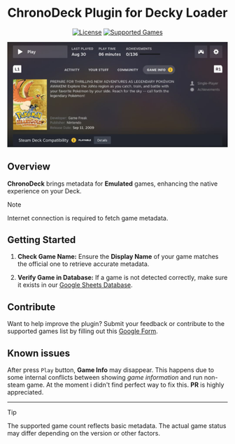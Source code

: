 <h1 align="center">ChronoDeck Plugin for Decky Loader</h1>

<div align="center">

  [![License](https://img.shields.io/badge/license-GPL--3.0--or--later-blue)](LICENSE)
  [![Supported Games](https://img.shields.io/badge/18,077_Supported_Games-blue?logo=googlesheets&logoColor=white)](https://docs.google.com/spreadsheets/d/1lF2zJN4S7Ktu8xaLgyymWm9I8kMW7ts2rR6cVj3ZmEA)

  <img src="./images/example.png" alt="Example UI" width="600"/>

</div>

## Overview

**ChronoDeck** brings metadata for **Emulated** games, enhancing the native experience on your Deck.

> [!NOTE]
> Internet connection is required to fetch game metadata.

## Getting Started

1. **Check Game Name:**
   Ensure the **Display Name** of your game matches the official one to retrieve accurate metadata.

2. **Verify Game in Database:**
   If a game is not detected correctly, make sure it exists in our [Google Sheets Database](https://docs.google.com/spreadsheets/d/1lF2zJN4S7Ktu8xaLgyymWm9I8kMW7ts2rR6cVj3ZmEA).

## Contribute

Want to help improve the plugin? Submit your feedback or contribute to the supported games list by filling out this [Google Form](https://docs.google.com/forms/d/1Wp2sE3oI7JI1smGe_vHYUI_HMI_GLqiK9_X5En8rQdU).

## Known issues
After press `Play` button, **Game Info** may disappear. This happens due to some internal conflicts between showing *game information* and run non-steam game. At the moment i didn't find perfect way to fix this.
**PR** is highly appreciated.

---

> [!TIP]
> The supported game count reflects basic metadata. The actual game status may differ depending on the version or other factors.


